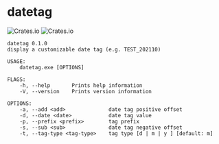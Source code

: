 # datetag
![Crates.io](https://img.shields.io/crates/v/datetag)
![Crates.io](https://img.shields.io/crates/l/datetag)
```
datetag 0.1.0
display a customizable date tag (e.g. TEST_202110)

USAGE:
    datetag.exe [OPTIONS]

FLAGS:
    -h, --help       Prints help information
    -V, --version    Prints version information

OPTIONS:
    -a, --add <add>              date tag positive offset
    -d, --date <date>            date tag value
    -p, --prefix <prefix>        tag prefix
    -s, --sub <sub>              date tag negative offset
    -t, --tag-type <tag-type>    tag type [d | m | y ] [default: m]
```
